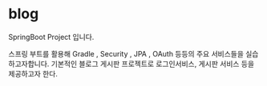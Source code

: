 # blog
SpringBoot Project 입니다.

스프링 부트를 활용해 Gradle , Security , JPA , OAuth 등등의 주요 서비스들을 실습하고자합니다.
기본적인 블로그 게시판 프로젝트로 로그인서비스, 게시판 서비스 등을 제공하고자 한다.
